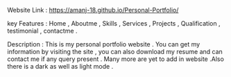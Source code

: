 Website Link : https://amanj-18.github.io/Personal-Portfolio/

key Features : Home , Aboutme , Skills , Services , Projects , Qualification , testimonial , contactme .

Description : This is my personal portfolio website . You can get my information by visiting the site , you can also download my resume and can contact me if any query present . Many more are yet to add in website .Also there is a dark as well as light mode . 
